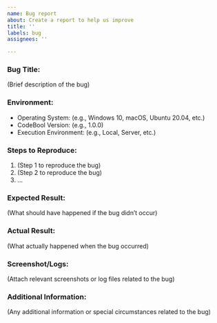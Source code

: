 ```yaml
---
name: Bug report
about: Create a report to help us improve
title: ''
labels: bug
assignees: ''

---
```


### Bug Title:
(Brief description of the bug)

### Environment:
- Operating System: (e.g., Windows 10, macOS, Ubuntu 20.04, etc.)
- CodeBool Version: (e.g., 1.0.0)
- Execution Environment: (e.g., Local, Server, etc.)

### Steps to Reproduce:
1. (Step 1 to reproduce the bug)
2. (Step 2 to reproduce the bug)
3. ...

### Expected Result:
(What should have happened if the bug didn’t occur)

### Actual Result:
(What actually happened when the bug occurred)

### Screenshot/Logs:
(Attach relevant screenshots or log files related to the bug)

### Additional Information:
(Any additional information or special circumstances related to the bug)